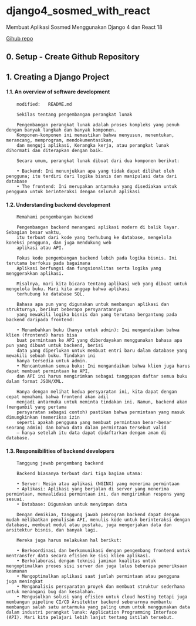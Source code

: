 # django4_sosmed_with_react
Membuat Aplikasi Sosmed Menggunakan Django 4 dan React 18

[Gihub repo](https://github.com/gurnitha/django4_sosmed_with_react)


## 0. Setup - Create Github Repository


## 1. Creating a Django Project


#### 1.1. An overview of software development

        modified:   README.md

        Sekilas tentang pengembangan perangkat lunak

        Pengembangan perangkat lunak adalah proses kompleks yang penuh dengan banyak langkah dan banyak komponen. 
        Komponen-komponen ini memastikan bahwa menyusun, menentukan, merancang, memprogram, mendokumentasikan, 
        dan menguji aplikasi, Kerangka kerja, atau perangkat lunak dihormati dan diterapkan dengan baik. 

        Secara umum, perangkat lunak dibuat dari dua komponen berikut:

        • Backend: Ini menunjukkan apa yang tidak dapat dilihat oleh pengguna; itu terdiri dari logika bisnis dan manipulasi data dari database
        • The frontend: Ini merupakan antarmuka yang disediakan untuk pengguna untuk berinteraksi dengan seluruh aplikasi


#### 1.2. Understanding backend development


        Memahami pengembangan backend

        Pengembangan backend menangani aplikasi modern di balik layar. Sebagian besar waktu,
        itu terbuat dari kode yang terhubung ke database, mengelola koneksi pengguna, dan juga mendukung web
        aplikasi atau API.

        Fokus kode pengembangan backend lebih pada logika bisnis. Ini terutama berfokus pada bagaimana
        Aplikasi berfungsi dan fungsionalitas serta logika yang menggerakkan aplikasi.

        Misalnya, mari kita bicara tentang aplikasi web yang dibuat untuk mengelola buku. Mari kita anggap bahwa aplikasi
        terhubung ke database SQL.

        Bahasa apa pun yang digunakan untuk membangun aplikasi dan strukturnya, berikut beberapa persyaratannya
        yang mewakili logika bisnis dan yang terutama bergantung pada backend daripada frontend:

        • Menambahkan buku (hanya untuk admin): Ini mengandaikan bahwa klien (frontend) harus bisa
        buat permintaan ke API yang diberdayakan menggunakan bahasa apa pun yang dibuat untuk backend, berisi
        data yang diperlukan untuk membuat entri baru dalam database yang mewakili sebuah buku. Tindakan ini
        hanya tersedia untuk admin.
        • Mencantumkan semua buku: Ini mengandaikan bahwa klien juga harus dapat membuat permintaan ke API,
        dan API ini harus mengirimkan sebagai tanggapan daftar semua buku dalam format JSON/XML.

        Hanya dengan melihat kedua persyaratan ini, kita dapat dengan cepat memahami bahwa frontend akan adil
        menjadi antarmuka untuk meminta tindakan ini. Namun, backend akan (mengambil yang pertama
        persyaratan sebagai contoh) pastikan bahwa permintaan yang masuk dimungkinkan (memeriksa izin
        seperti apakah pengguna yang membuat permintaan benar-benar seorang admin) dan bahwa data dalam permintaan tersebut valid
        – hanya setelah itu data dapat didaftarkan dengan aman di database.


#### 1.3. Responsibilities of backend developers

        Tanggung jawab pengembang backend

        Backend biasanya terbuat dari tiga bagian utama:

        • Server: Mesin atau aplikasi (NGINX) yang menerima permintaan
        • Aplikasi: Aplikasi yang berjalan di server yang menerima permintaan, memvalidasi permintaan ini, dan mengirimkan respons yang sesuai.
        • Database: Digunakan untuk menyimpan data

        Dengan demikian, tanggung jawab pemrogram backend dapat dengan mudah melibatkan penulisan API, menulis kode untuk berinteraksi dengan database, membuat modul atau pustaka, juga mengerjakan data dan arsitektur bisnis, dan banyak lagi.

        Mereka juga harus melakukan hal berikut:

        • Berkoordinasi dan berkomunikasi dengan pengembang frontend untuk mentransfer data secara efisien ke sisi klien aplikasi.
        • Berkolaborasi dengan teknisi jaminan kualitas untuk mengoptimalkan proses sisi server dan juga lulus beberapa pemeriksaan keamanan
        • Mengoptimalkan aplikasi saat jumlah permintaan atau pengguna juga meningkat
        • Menganalisis persyaratan proyek dan membuat struktur sederhana untuk menangani bug dan kesalahan.
        • Mengusulkan solusi yang efisien untuk cloud hosting tetapi juga membangun pipeline CI/CD Arsitektur backend sebenarnya membantu membangun salah satu antarmuka yang paling umum untuk menggunakan data dalam industri perangkat lunak: Application Programming Interface (API). Mari kita pelajari lebih lanjut tentang istilah tersebut.